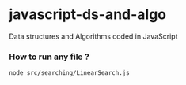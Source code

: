# javascript-ds-and-algo
Data structures and Algorithms coded in JavaScript

### How to run any file ?

`node src/searching/LinearSearch.js`
